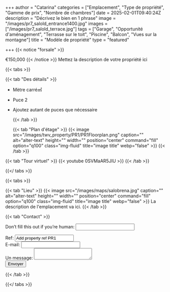 +++
author = "Catarina"
categories = ["Emplacement", "Type de propriété", "Gamme de prix", "Nombre de chambres"]
date = 2025-02-01T09:40:24Z
description = "Décrivez le bien en 1 phrase"
image = "/images/pr7_salold_entrance1400.jpg"
images = ["/images/pr7_salold_terrace.jpg"]
tags = ["Garage", "Opportunité d'aménagement", "Terrasse sur le toit", "Piscine", "Balcon", "Vues sur la montagne"]
title = "Modèle de propriété"
type = "featured"

+++
{{< notice "forsale" >}}

€150,000 {{< /notice >}} Mettez la description de votre propriété ici

{{< tabs >}}

{{< tab "Des détails" >}}

* Mètre carré&#x33A1;
* Puce 2
* Ajoutez autant de puces que nécessaire

  {{< /tab >}}

  {{< tab "Plan d'étage" >}} {{< image src="/images/twv_property/PR1/PR1Floorplan.png" caption="" alt="alter-text" height="" width="" position="center" command="fill" option="q100" class="img-fluid" title="image title" webp="false" >}} {{< /tab >}}

{{< tab "Tour virtuel" >}} {{< youtube 0SVMaAR5JIU >}} {{< /tab >}}

{{</ tabs >}}

{{< tabs >}}

{{< tab "Lieu" >}} {{< image src="/images/maps/salobrena.jpg" caption="" alt="alter-text" height="" width="" position="center" command="fill" option="q100" class="img-fluid" title="image title" webp="false" >}} La description de l'emplacement va ici. {{< /tab >}}

{{< tab "Contact" >}} <form name="propertyContact" method="POST" netlify-honeypot="bot-field" data-netlify="true"> <div class="form-group"> <p class="d-none"><label>Don’t fill this out if you’re human: <input name="bot-field" /></label></p> </div> <div class="form-group"> <label>Ref: <input name="property-ref" class="form-control" value="Add property ref PR1" readonly/></label> </div> <div class="form-group"> <label>E-mail: <input type="text" class="form-control" name="email" /></label> </div> <div class="form-group"> <label>Un message: </label> <textarea name="message" class="form-control"></textarea> </div> <button type="submit" class="btn btn-primary">Envoyer</button> </form> {{< /tab >}}

{{</ tabs >}}